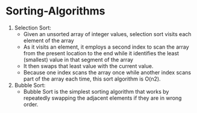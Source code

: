 # Sorting-Algorithms
1. Selection Sort:
   - Given an unsorted array of integer values, selection sort visits each element of the array
   - As it visits an element, it employs a second index to scan the array from the present location to the end while it identifies the least (smallest) value in that segment of 		the array
   - It then swaps that least value with the current value.
   - Because one index scans the array once while another index scans part of the array each time, this sort algorithm is O(n2).
2. Bubble Sort:
   - Bubble Sort is the simplest sorting algorithm that works by repeatedly swapping the adjacent elements if they are in wrong order.
